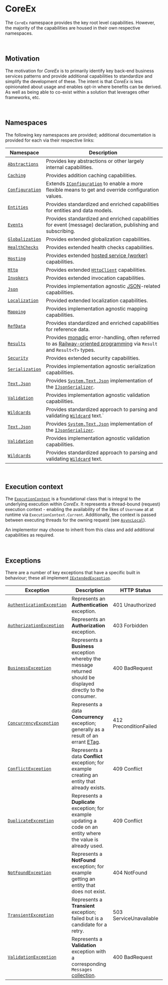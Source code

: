 ﻿# CoreEx

The `CoreEx` namespace provides the key root level capabilities. However, the majority of the capabilities are housed in their own respective namespaces. 

<br/>

## Motivation

The motivation for _CoreEx_ is to primarily identify key back-end business services patterns and provide additional capabilities to standardize and simplify the development of these. The intent is that _CoreEx_ is less opinionated about usage and enables opt-in where benefits can be derived. As well as being able to co-exist within a solution that leverages other frameworks, etc.

<br/>

## Namespaces

The following key namespaces are provided; additional documentation is provided for each via their respective links:

Namespace | Description
-|-
[`Abstractions`](./Abstractions) | Provides key abstractions or other largely internal capabilities.
[`Caching`](./Caching) | Provides addition caching capabilities.
[`Configuration`](./Configuration) | Extends [`IConfiguration`](https://docs.microsoft.com/en-us/dotnet/api/microsoft.extensions.configuration.iconfiguration) to enable a more flexible means to get and override configuration values.
[`Entities`](./Entities) | Provides standardized and enriched capabilities for entities and data models.
[`Events`](./Events) | Provides standardized and enriched capabilities for event (message) declaration, publishing and subscribing.
[`Globalization`](./Globalization) | Provides extended globalization capabilities.
[`HealthChecks`](./HealthChecks) | Provides extended health checks capabilities.
[`Hosting`](./Hosting) | Provides extended [hosted service (worker)](https://learn.microsoft.com/en-us/dotnet/core/extensions/workers) capabilities. 
[`Http`](./Http) | Provides extended [`HttpClient`](https://learn.microsoft.com/en-us/dotnet/api/system.net.http.httpclient) capabilities.
[`Invokers`](./Invokers) | Provides extended invocation capabilities.
[`Json`](./Json) | Provides implementation agnostic [JSON](https://en.wikipedia.org/wiki/JSON)-related capabilities.
[`Localization`](./Localization) | Provided extended localization capabilities.
[`Mapping`](./Mapping) | Provides implementation agnostic mapping capabilities.
[`RefData`](./RefData) | Provides standardized and enriched capabilities for reference data.
[`Results`](./Results) | Provides [monadic](https://en.wikipedia.org/wiki/Monad_(functional_programming)) error-handling, often referred to as [Railway-oriented programming](https://swlaschin.gitbooks.io/fsharpforfunandprofit/content/posts/recipe-part2.html) via `Result` and `Result<T>` types.
[`Security`](./Security) | Provides extended security capabilities.
[`Serialization`](./Serialization) | Provides implementation agnostic serialization capabilities.
[`Text.Json`](./Text/Json) | Provides [`System.Text.Json`](https://docs.microsoft.com/en-us/dotnet/api/system.text.json) implementation of the [`IJsonSerializer`](./Json/IJsonSerializer.cs).
[`Validation`](./Validation) | Provides implementation agnostic validation capabilities.
[`Wildcards`](./Wildcards) | Provides standardized approach to parsing and validating [`Wildcard`](./Wildcards/Wildcard.cs) text.`
[`Text.Json`](./Text/Json) | Provides [`System.Text.Json`](https://docs.microsoft.com/en-us/dotnet/api/system.text.json) implementation of the [`IJsonSerializer`](./Json/IJsonSerializer.cs).
[`Validation`](./Validation) | Provides implementation agnostic validation capabilities.
[`Wildcards`](./Wildcards) | Provides standardized approach to parsing and validating [`Wildcard`](./Wildcards/Wildcard.cs) text. 

<br/>

## Execution context

The [`ExecutionContext`](./ExecutionContext.cs) is a foundational class that is integral to the underlying execution within _CoreEx_. It represents a thread-bound (request) execution context - enabling the availability of the likes of `Username` at at runtime via `ExecutionContext.Current`. Additionally, the context is passed between executing threads for the owning request (see [`AsyncLocal`](https://learn.microsoft.com/en-us/dotnet/api/system.threading.asynclocal-1)).

An implementor may choose to inherit from this class and add additional capabilities as required.

<br/>

## Exceptions

There are a number of key exceptions that have a specific built in behaviour; these all implement [`IExtendedException`](./Abstractions/IExtendedException.cs).

Exception | Description | HTTP Status | [`ErrorType`](./Abstractions/ErrorType.cs)
-|-|-|-
[`AuthenticationException`](./AuthenticationException.cs) | Represents an **Authentication** exception. | 401 Unauthorized | 8 AuthenticationError 
[`AuthorizationException`](./AuthorizationException.cs) | Represents an **Authorization** exception. | 403 Forbidden | 3 AuthorizationError 
[`BusinessException`](./BusinessException.cs) | Represents a **Business** exception whereby the message returned should be displayed directly to the consumer. | 400 BadRequest | 2 BusinessError 
[`ConcurrencyException`](./ConcurrencyException.cs) | Represents a data **Concurrency** exception; generally as a result of an errant [ETag](./Entities/IETag.cs). | 412 PreconditionFailed | 4 ConcurrencyError 
[`ConflictException`](./ConflictException.cs) | Represents a data **Conflict** exception; for example creating an entity that already exists. | 409 Conflict | 6 ConflictError 
[`DuplicateException`](./DuplicateException.cs) | Represents a **Duplicate** exception; for example updating a code on an entity where the value is already used. | 409 Conflict | 7 DuplicateError 
[`NotFoundException`](./NotFoundException.cs) | Represents a **NotFound** exception; for example getting an entity that does not exist. | 404 NotFound | 5 NotFoundError 
[`TransientException`](./TransientException.cs) | Represents a **Transient** exception; failed but is a candidate for a retry. | 503 ServiceUnavailable | 9 TransientError 
[`ValidationException`](./ValidationException.cs) | Represents a **Validation** exception with a corresponding `Messages` [collection](./Entities/MessageItemCollection.cs). | 400 BadRequest | 1 ValidationError 